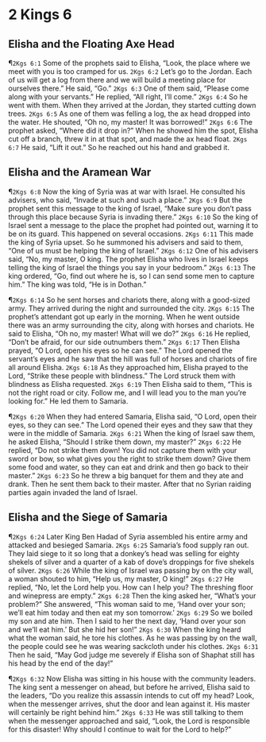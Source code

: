 # 2 Kings 6

## Elisha and the Floating Axe Head
¶`2Kgs 6:1` Some of the prophets said to Elisha, “Look, the place where we meet with you is too cramped for us.
`2Kgs 6:2` Let’s go to the Jordan. Each of us will get a log from there and we will build a meeting place for ourselves there.” He said, “Go.”
`2Kgs 6:3` One of them said, “Please come along with your servants.” He replied, “All right, I’ll come.”
`2Kgs 6:4` So he went with them. When they arrived at the Jordan, they started cutting down trees.
`2Kgs 6:5` As one of them was felling a log, the ax head dropped into the water. He shouted, “Oh no, my master! It was borrowed!”
`2Kgs 6:6` The prophet asked, “Where did it drop in?” When he showed him the spot, Elisha cut off a branch, threw it in at that spot, and made the ax head float.
`2Kgs 6:7` He said, “Lift it out.” So he reached out his hand and grabbed it.

## Elisha and the Aramean War
¶`2Kgs 6:8` Now the king of Syria was at war with Israel. He consulted his advisers, who said, “Invade at such and such a place.”
`2Kgs 6:9` But the prophet sent this message to the king of Israel, “Make sure you don’t pass through this place because Syria is invading there.”
`2Kgs 6:10` So the king of Israel sent a message to the place the prophet had pointed out, warning it to be on its guard. This happened on several occasions.
`2Kgs 6:11` This made the king of Syria upset. So he summoned his advisers and said to them, “One of us must be helping the king of Israel.”
`2Kgs 6:12` One of his advisers said, “No, my master, O king. The prophet Elisha who lives in Israel keeps telling the king of Israel the things you say in your bedroom.”
`2Kgs 6:13` The king ordered, “Go, find out where he is, so I can send some men to capture him.” The king was told, “He is in Dothan.”

¶`2Kgs 6:14` So he sent horses and chariots there, along with a good-sized army. They arrived during the night and surrounded the city.
`2Kgs 6:15` The prophet’s attendant got up early in the morning. When he went outside there was an army surrounding the city, along with horses and chariots. He said to Elisha, “Oh no, my master! What will we do?”
`2Kgs 6:16` He replied, “Don’t be afraid, for our side outnumbers them.”
`2Kgs 6:17` Then Elisha prayed, “O Lord, open his eyes so he can see.” The Lord opened the servant’s eyes and he saw that the hill was full of horses and chariots of fire all around Elisha.
`2Kgs 6:18` As they approached him, Elisha prayed to the Lord, “Strike these people with blindness.” The Lord struck them with blindness as Elisha requested.
`2Kgs 6:19` Then Elisha said to them, “This is not the right road or city. Follow me, and I will lead you to the man you’re looking for.” He led them to Samaria.

¶`2Kgs 6:20` When they had entered Samaria, Elisha said, “O Lord, open their eyes, so they can see.” The Lord opened their eyes and they saw that they were in the middle of Samaria.
`2Kgs 6:21` When the king of Israel saw them, he asked Elisha, “Should I strike them down, my master?”
`2Kgs 6:22` He replied, “Do not strike them down! You did not capture them with your sword or bow, so what gives you the right to strike them down? Give them some food and water, so they can eat and drink and then go back to their master.”
`2Kgs 6:23` So he threw a big banquet for them and they ate and drank. Then he sent them back to their master. After that no Syrian raiding parties again invaded the land of Israel.

## Elisha and the Siege of Samaria
¶`2Kgs 6:24` Later King Ben Hadad of Syria assembled his entire army and attacked and besieged Samaria.
`2Kgs 6:25` Samaria’s food supply ran out. They laid siege to it so long that a donkey’s head was selling for eighty shekels of silver and a quarter of a kab of dove’s droppings for five shekels of silver.
`2Kgs 6:26` While the king of Israel was passing by on the city wall, a woman shouted to him, “Help us, my master, O king!”
`2Kgs 6:27` He replied, “No, let the Lord help you. How can I help you? The threshing floor and winepress are empty.”
`2Kgs 6:28` Then the king asked her, “What’s your problem?” She answered, “This woman said to me, ‘Hand over your son; we’ll eat him today and then eat my son tomorrow.’
`2Kgs 6:29` So we boiled my son and ate him. Then I said to her the next day, ‘Hand over your son and we’ll eat him.’ But she hid her son!”
`2Kgs 6:30` When the king heard what the woman said, he tore his clothes. As he was passing by on the wall, the people could see he was wearing sackcloth under his clothes.
`2Kgs 6:31` Then he said, “May God judge me severely if Elisha son of Shaphat still has his head by the end of the day!”

¶`2Kgs 6:32` Now Elisha was sitting in his house with the community leaders. The king sent a messenger on ahead, but before he arrived, Elisha said to the leaders, “Do you realize this assassin intends to cut off my head? Look, when the messenger arrives, shut the door and lean against it. His master will certainly be right behind him.”
`2Kgs 6:33` He was still talking to them when the messenger approached and said, “Look, the Lord is responsible for this disaster! Why should I continue to wait for the Lord to help?”
